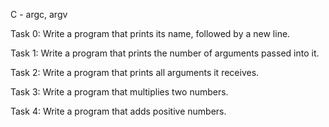 C - argc, argv

Task 0:
Write a program that prints its name, followed by a new line.

Task 1:
Write a program that prints the number of arguments passed into it.

Task 2:
Write a program that prints all arguments it receives.

Task 3:
Write a program that multiplies two numbers.

Task 4:
Write a program that adds positive numbers.
